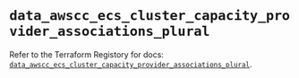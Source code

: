 # `data_awscc_ecs_cluster_capacity_provider_associations_plural`

Refer to the Terraform Registory for docs: [`data_awscc_ecs_cluster_capacity_provider_associations_plural`](https://registry.terraform.io/providers/hashicorp/awscc/0.70.0/docs/data-sources/ecs_cluster_capacity_provider_associations_plural).

